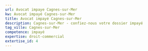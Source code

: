 ```yaml
---
url: Avocat impaye Cagnes-sur-Mer
kw: Avocat impayé Cagnes-sur-Mer
title: Avocat impayé Cagnes-sur-Mer
description: Cagnes-sur-Mer - confiez-nous votre dossier impayé
tag_ville: Cagnes-sur-Mer
competence: impayé
expertise: droit-commercial
extertise_id: 4
---
```

